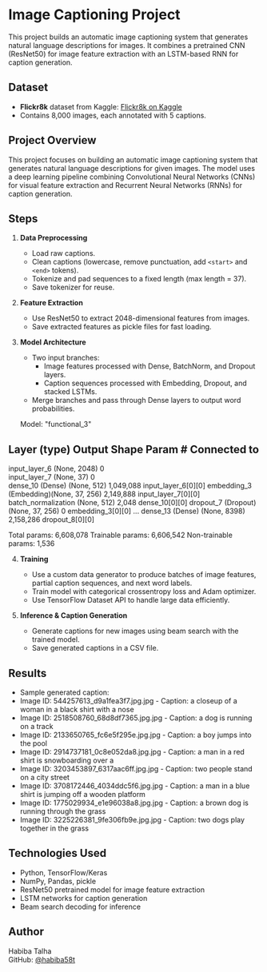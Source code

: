 # Image Captioning Project

This project builds an automatic image captioning system that generates natural language descriptions for images. It combines a pretrained CNN (ResNet50) for image feature extraction with an LSTM-based RNN for caption generation.

## Dataset

- **Flickr8k** dataset from Kaggle: [Flickr8k on Kaggle](https://www.kaggle.com/datasets/adityajn105/flickr8k)
- Contains 8,000 images, each annotated with 5 captions.

## Project Overview

This project focuses on building an automatic image captioning system that generates natural language descriptions for given images. The model uses a deep learning pipeline combining Convolutional Neural Networks (CNNs) for visual feature extraction and Recurrent Neural Networks (RNNs) for caption generation.

## Steps

1. **Data Preprocessing**
   - Load raw captions.
   - Clean captions (lowercase, remove punctuation, add `<start>` and `<end>` tokens).
   - Tokenize and pad sequences to a fixed length (max length = 37).
   - Save tokenizer for reuse.

2. **Feature Extraction**
   - Use ResNet50 to extract 2048-dimensional features from images.
   - Save extracted features as pickle files for fast loading.

3. **Model Architecture**
   - Two input branches:  
     - Image features processed with Dense, BatchNorm, and Dropout layers.  
     - Caption sequences processed with Embedding, Dropout, and stacked LSTMs.  
   - Merge branches and pass through Dense layers to output word probabilities.

   Model: "functional_3"

Layer (type)           Output Shape      Param #    Connected to
---------------------------------------------------------------
input_layer_6          (None, 2048)      0          
input_layer_7          (None, 37)        0          
dense_10 (Dense)       (None, 512)       1,049,088  input_layer_6[0][0]
embedding_3 (Embedding)(None, 37, 256)   2,149,888  input_layer_7[0][0]
batch_normalization    (None, 512)       2,048      dense_10[0][0]
dropout_7 (Dropout)    (None, 37, 256)   0          embedding_3[0][0]
...
dense_13 (Dense)       (None, 8398)      2,158,286  dropout_8[0][0]

Total params: 6,608,078
Trainable params: 6,606,542
Non-trainable params: 1,536



4. **Training**
   - Use a custom data generator to produce batches of image features, partial caption sequences, and next word labels.
   - Train model with categorical crossentropy loss and Adam optimizer.
   - Use TensorFlow Dataset API to handle large data efficiently.

5. **Inference & Caption Generation**
   - Generate captions for new images using beam search with the trained model.
   - Save generated captions in a CSV file.

## Results
- Sample generated caption:  
- Image ID: 544257613_d9a1fea3f7.jpg.jpg - Caption: a closeup of a woman in a black shirt with a nose
- Image ID: 2518508760_68d8df7365.jpg.jpg - Caption: a dog is running on a track
- Image ID: 2133650765_fc6e5f295e.jpg.jpg - Caption: a boy jumps into the pool
- Image ID: 2914737181_0c8e052da8.jpg.jpg - Caption: a man in a red shirt is snowboarding over a
- Image ID: 3203453897_6317aac6ff.jpg.jpg - Caption: two people stand on a city street
- Image ID: 3708172446_4034ddc5f6.jpg.jpg - Caption: a man in a blue shirt is jumping off a wooden platform
- Image ID: 1775029934_e1e96038a8.jpg.jpg - Caption: a brown dog is running through the grass
- Image ID: 3225226381_9fe306fb9e.jpg.jpg - Caption: two dogs play together in the grass

## Technologies Used

- Python, TensorFlow/Keras  
- NumPy, Pandas, pickle  
- ResNet50 pretrained model for image feature extraction  
- LSTM networks for caption generation  
- Beam search decoding for inference

## Author

Habiba Talha  
GitHub: [@habiba58t](https://github.com/habiba58t)
